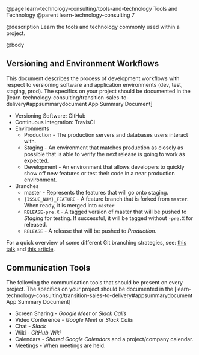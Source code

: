 @page learn-technology-consulting/tools-and-technology Tools and Technology
@parent learn-technology-consulting 7

@description Learn the tools and technology commonly used within a project.

@body


## Versioning and Environment Workflows

This document describes the process of development workflows with respect to versioning software and application environments (dev, test, staging, prod). The specifics on your project should be documented in the
[learn-technology-consulting/transition-sales-to-delivery#appsummarydocument App Summary Document]

- Versioning Software: GitHub
- Continuous Integration: TravisCI
- Environments
  - Production - The production servers and databases users interact with.
  - Staging - An environment that matches production as closely as possible that
    is able to verify the next release is going to work as expected.
  - Development - An environment that allows developers to quickly show off
    new features or test their code in a near production environment.
- Branches
  - master - Represents the features that will go onto staging.
  - `{ISSUE_NUM}_FEATURE` - A feature branch that is forked from `master`.  When ready, it is merged into `master`
  - `RELEASE-pre.X` - A tagged version of master that will be pushed to _Staging_ for testing.  If successful, it will be tagged without `-pre.X` for released.
  - `RELEASE` - A release that will be pushed to _Production_.  

For a quick overview of some different Git branching strategies, see:
[this
talk](https://docs.google.com/presentation/d/1XSGZA30_r7i5kacURsJs8tPKapcWjjkhECLyKGmXHSQ/edit?usp=sharing)
and [this
article](https://www.atlassian.com/git/tutorials/comparing-workflows).

## Communication Tools

The following the communication tools that should be present on every project. The specifics on your project should be documented in the [learn-technology-consulting/transition-sales-to-delivery#appsummarydocument App Summary Document]

- Screen Sharing - _Google Meet_ or _Slack Calls_
- Video Conference - _Google Meet_ or _Slack Calls_
- Chat - _Slack_
- Wiki - _GitHub Wiki_
- Calendars - _Shared Google Calendars_ and a project/company calendar.
- Meetings - When meetings are held.
